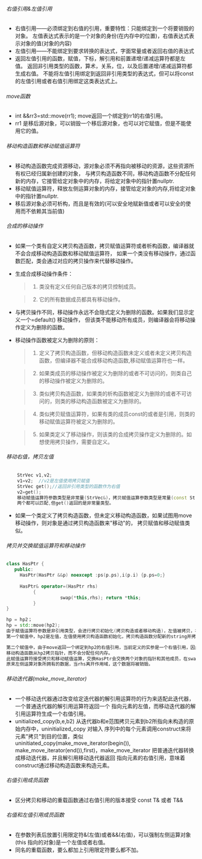 ###### 右值引用&左值引用
* 右值引用——必须绑定到右值的引用，重要特性：只能绑定到一个将要销毁的对象。
  左值表达式表示的是一个对象的身份(在内存中的位置)，右值表达式表示对象的值(对象的内容)
* 左值引用——不能绑定到要求转换的表达式，字面常量或者返回右值的表达式
* 返回左值引用的函数，赋值，下标，解引用和前置递增/递减运算符都是左值。
  返回非引用类型的函数，算术，关系，位，以及后置递增/递减运算符都生成右值。
  不能将左值引用绑定到返回非引用类型的表达式，但可以将const的左值引用或者右值引用绑定这类表达式上。

###### move函数
* int &&rr3=std::move(rr1); move返回一个绑定到rr1的右值引用。
* rr1 是移后源对象，可以销毁一个移后源对象，也可以对它赋值，但是不能使用它的值。

###### 移动构造函数和移动赋值运算符
* 移动构造函数完成资源移动，源对象必须不再指向被移动的资源，这些资源所有权已经归属新创建的对象，
  与拷贝构造函数不同，移动构造函数不分配任何新的内存，它接管给定对象中的内存，将给定对象中的指针置nullptr.
* 移动赋值运算符，释放左侧运算对象的内存，接管给定对象的内存,将给定对象中的指针置nullptr.
* 移后源对象必须可析构，而且是有效的(可以安全地赋新值或者可以安全的使用而不依赖其当前值)

###### 合成的移动操作
* 如果一个类有自定义拷贝构造函数，拷贝赋值运算符或者析构函数，编译器就不会合成移动构造函数和移动赋值运算符，
  如果一个类没有移动操作，通过函数匹配，类会通过对应的拷贝操作来代替移动操作。
* 生成合成移动操作条件：
  >1. 类没有定义任何自己版本的拷贝控制成员。
 
  >2. 它的所有数据成员都具有移动操作。

* 与拷贝操作不同，移动操作永远不会隐式定义为删除的函数。如果我们显示定义一个=default() 移动操作，
  但该类不能移动所有成员，则编译器会将移动操作定义为删除的函数。
* 移动操作函数被定义为删除的原则：

  >1. 定义了拷贝构造函数，但移动构造函数未定义或者未定义拷贝构造函数，但编译器不能合成移动构造函数,移动赋值运算符也一样。
  
  >2. 如果类成员的移动操作被定义为删除的或者不可访问的，则类自己的移动操作被定义为删除的。

  >3. 类似拷贝构造函数，如果类的析构函数被定义为删除的或者不可访问的，则类的移动构造函数被定义为删除的。

  >4. 类似拷贝赋值运算符，如果有类的成员const的或者是引用，则类的移动赋值运算符被定义为删除的。
  
  >5. 如果类定义了移动操作，则该类的合成拷贝操作定义为删除的。如想使用拷贝操作，需要自定义。

###### 移动右值，拷贝左值
```c++
	StrVec v1,v2;
	v1=v2;  //v2是左值使用拷贝赋值
	StrVec get();//返回非引用类型的函数作为右值
	v2=get(); 
	移动赋值运算符参数类型是非常量(StrVec&)，拷贝赋值运算参数类型是常量(const StrVec&)，
	两个都可以匹配,但get()返回的是非常量类型。
```
* 如果一个类定义了拷贝构造函数，但未定义移动构造函数，如果试图用move移动操作，则对象是通过拷贝构造函数来"移动"的，
  拷贝赋值和移动赋值类似。

###### 拷贝并交换赋值运算符和移动操作
```c++
class HasPtr {
   public:
     HasPtr(HasPtr &&p) noexcept :ps(p.ps),i(p.i) {p.ps=0;}
     
     HasPtr& operator=(HasPtr rhs) 
          {
                    swap(*this,rhs); return *this;
          }
}

hp = hp2；
hp = std::move(hp2);
由于赋值运算符参数是非引用类型，会进行拷贝初始化(拷贝构造或者移动构造)，左值被拷贝，右值被移动,
第一个赋值中，hp2是左值，左值使用拷贝构造函数初始化，拷贝构造函数分配新的string并拷贝hp2指向的string

第二个赋值中，由于move返回一个绑定到hp2的右值引用，当前定义的实参是一个右值引用，因此通过移动构造函数初始化，
移动构造函数从hp2拷贝指针，而不会分配任何内存。
此赋值运算符接受拷贝和移动赋值运算，交换HasPtr会交换两个对象的指针和其他成员，在swap后rhs中的指针将指向
原来左侧运算对象所拥有的数据，当rhs离开作用域，这个数据将被销毁。

```

###### 移动迭代器(make_move_iterator)
* 一个移动迭代器通过改变给定迭代器的解引用运算符的行为来适配此迭代器，一个普通迭代器的解引用运算符返回一个
  指向元素的左值，而移动迭代器的解引用运算符生成一个右值引用。
* unitialized_copy(b,e,b2) 从迭代器b和e范围拷贝元素到b2所指向未构造的原始内存中，uninitialized_copy 对输入
  序列中的每个元素调用construct来将元素"拷贝"到目的位置，类似uninitiated_copy(make_move_iterator(begin()),
  make_move_iterator(end()),first)，make_move_iterator 把普通迭代器转换成移动迭代器，并且解引用移动迭代器返回
  指向元素的右值引用，意味着construct通过移动构造函数来构造元素。

###### 右值引用成员函数
* 区分拷贝和移动的重载函数通过右值引用的版本接受 const T& 或者 T&&

###### 右值和左值引用成员函数
* 在参数列表后放置引用限定符&(左值)或者&&(右值)，可以强制左侧运算对象(this 指向的对象)是一个左值或者右值。
* 同名的重载函数，要么都加上引用限定符要么都不加。






